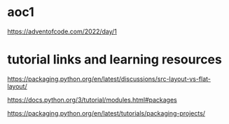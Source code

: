 # aoc1
https://adventofcode.com/2022/day/1

# tutorial links and learning resources

https://packaging.python.org/en/latest/discussions/src-layout-vs-flat-layout/

https://docs.python.org/3/tutorial/modules.html#packages

https://packaging.python.org/en/latest/tutorials/packaging-projects/